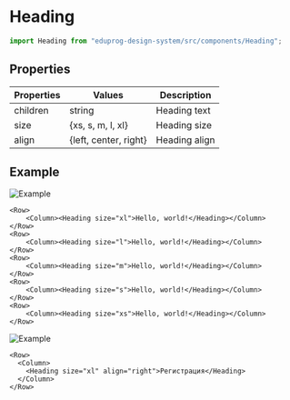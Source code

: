 # Heading

```js
import Heading from "eduprog-design-system/src/components/Heading";
```

## Properties

| Properties | Values                | Description   |
| ---------- | --------------------- | ------------- |
| children   | string                | Heading text  |
| size       | {xs, s, m, l, xl}     | Heading size  |
| align      | {left, center, right} | Heading align |

## Example

![Example](https://i.imgur.com/UlUY6pU.png)

```vue
<Row>
    <Column><Heading size="xl">Hello, world!</Heading></Column>
</Row>
<Row>
    <Column><Heading size="l">Hello, world!</Heading></Column>
</Row>
<Row>
    <Column><Heading size="m">Hello, world!</Heading></Column>
</Row>
<Row>
    <Column><Heading size="s">Hello, world!</Heading></Column>
</Row>
<Row>
    <Column><Heading size="xs">Hello, world!</Heading></Column>
</Row>
```

![Example](https://i.imgur.com/OHKo97M.png)

```vue
<Row>
  <Column>
    <Heading size="xl" align="right">Регистрация</Heading>
  </Column>
</Row>
```
